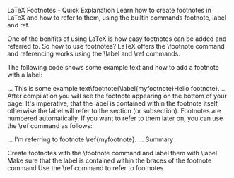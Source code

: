 LaTeX Footnotes - Quick Explanation
Learn how to create footnotes in LaTeX and how to refer to them, using the builtin commands footnote, label and ref.



 
One of the benifits of using LaTeX is how easy footnotes can be added and referred to. So how to use footnotes? LaTeX offers the \footnote command and referencing works using the \label and \ref commands.

The following code shows some example text and how to add a footnote with a label:

...
This is some example text\footnote{\label{myfootnote}Hello footnote}.
...
After compilation you will see the footnote appearing on the bottom of your page. It's imperative, that the label is contained within the footnote itself, otherwise the label will refer to the section (or subsection). Footnotes are numbered automatically. If you want to refer to them later on, you can use the \ref command as follows:

...
I'm referring to footnote \ref{myfootnote}.
...
Summary

Create footnotes with the \footnote command and label them with \label
Make sure that the label is contained within the braces of the footnote command
Use the \ref command to refer to footnotes

